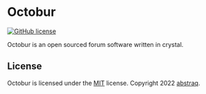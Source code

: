 # Octobur
[![GitHub license](https://img.shields.io/github/license/Octobur/octobur.svg)](https://github.com/Octobur/octobur/blob/main/LICENSE)

Octobur is an open sourced forum software written in crystal.

## License
Octobur is licensed under the [MIT](https://github.com/Octobur/octobur/blob/main/LICENSE) license.
Copyright 2022 [abstraq](https://github.com/abstraq).